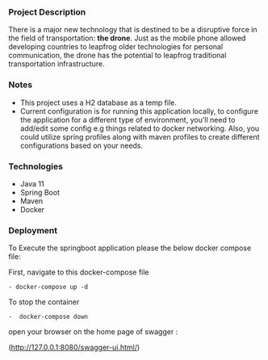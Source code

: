 ### Project Description

There is a major new technology that is destined to be a disruptive force in the field of transportation: **the drone**. Just as the mobile phone allowed developing countries to leapfrog older technologies for personal communication, the drone has the potential to leapfrog traditional transportation infrastructure.

### Notes

- This project uses a H2 database as a temp file.
- Current configuration is for running this application locally, to configure the application for a different type of
  environment, you'll need to add/edit some config e.g things related to docker networking. Also, you could utilize
  spring profiles along with maven profiles to create different configurations based on your needs.

### Technologies

- Java 11
- Spring Boot
- Maven
- Docker

### Deployment

To Execute the springboot application please the below docker compose file:

First, navigate to this docker-compose file

```
- docker-compose up -d
```

To stop the container

```
-  docker-compose down
```

open your browser on the home page of swagger :

(http://127.0.0.1:8080/swagger-ui.html/)
